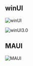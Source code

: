 ## winUI

![winUI](https://img2020.cnblogs.com/blog/375390/202104/375390-20210418164549408-1794490557.png)


![winUI3.0](https://img2020.cnblogs.com/blog/375390/202104/375390-20210419001952362-43457127.png)

<!-- TODO -->
<!-- https://www.cnblogs.com/taylorshi/p/14673459.html -->

## MAUI

![MAUI](https://learn.microsoft.com/zh-cn/dotnet/maui/media/what-is-maui/architecture-diagram.png?view=net-maui-7.0)
